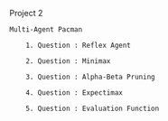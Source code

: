 Project 2

    Multi-Agent Pacman

        1. Question : Reflex Agent

        2. Question : Minimax

        3. Question : Alpha-Beta Pruning

        4. Question : Expectimax

        5. Question : Evaluation Function

